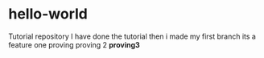 # hello-world
Tutorial repository
I have done the tutorial 
then i made my first branch
its a feature one
proving 
proving 2
**proving3**
